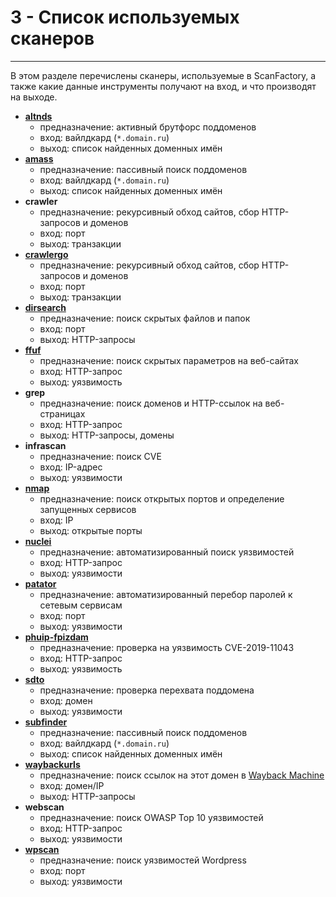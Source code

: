 # 3 - Список используемых сканеров   
----

В этом разделе перечислены сканеры, используемые в ScanFactory, а также какие данные инструменты получают на вход, и что производят на выходе.

- **[altnds](https://github.com/infosec-au/altdns)**
  - предназначение: активный брутфорс поддоменов
  - вход: вайлдкард (`*.domain.ru`)
  - выход: список найденных доменных имён
- **[amass](https://github.com/OWASP/Amass)**
  - предназначение: пассивный поиск поддоменов
  - вход: вайлдкард (`*.domain.ru`)
  - выход: список найденных доменных имён
- **crawler**
  - предназначение: рекурсивный обход сайтов, сбор HTTP-запросов и доменов
  - вход: порт
  - выход: транзакции
- **[crawlergo](https://github.com/Qianlitp/crawlergo)**
  - предназначение: рекурсивный обход сайтов, сбор HTTP-запросов и доменов
  - вход: порт
  - выход: транзакции
- **[dirsearch](https://github.com/maurosoria/dirsearch)**
  - предназначение: поиск скрытых файлов и папок
  - вход: порт
  - выход: HTTP-запросы
- **[ffuf](https://github.com/ffuf/ffuf)**
  - предназначение: поиск скрытых параметров на веб-сайтах
  - вход: HTTP-запрос
  - выход: уязвимость
- **grep**
  - предназначение: поиск доменов и HTTP-ссылок на веб-страницах
  - вход: HTTP-запрос
  - выход: HTTP-запросы, домены
- **infrascan**
  - предназначение: поиск CVE
  - вход: IP-адрес
  - выход: уязвимости
- **[nmap](https://nmap.org/)**
  - предназначение: поиск открытых портов и определение запущенных сервисов
  - вход: IP
  - выход: открытые порты
- **[nuclei](https://github.com/projectdiscovery/nuclei)**
  - предназначение: автоматизированный поиск уязвимостей
  - вход: HTTP-запрос
  - выход: уязвимости
- **[patator](https://github.com/lanjelot/patator)**
  - предназначение: автоматизированный перебор паролей к сетевым сервисам
  - вход: порт
  - выход: уязвимости
- **[phuip-fpizdam](https://github.com/neex/phuip-fpizdam)**
  - предназначение: проверка на уязвимость CVE-2019-11043
  - вход: HTTP-запрос
  - выход: уязвимость
- **[sdto](https://github.com/scanfactory/sdto)**
  - предназначение: проверка перехвата поддомена
  - вход: домен
  - выход: уязвимости
- **[subfinder](https://github.com/projectdiscovery/subfinder)**
  - предназначение: пассивный поиск поддоменов
  - вход: вайлдкард (`*.domain.ru`)
  - выход: список найденных доменных имён
- **[waybackurls](https://github.com/tomnomnom/waybackurls)**
  - предназначение: поиск ссылок на этот домен в [Wayback Machine](https://archive.org/web/)
  - вход: домен/IP
  - выход: HTTP-запросы
- **webscan**
  - предназначение: поиск OWASP Top 10 уязвимостей
  - вход: HTTP-запрос
  - выход: уязвимости
- **[wpscan](https://github.com/wpscanteam/wpscan)**
  - предназначение: поиск уязвимостей Wordpress
  - вход: порт
  - выход: уязвимости
